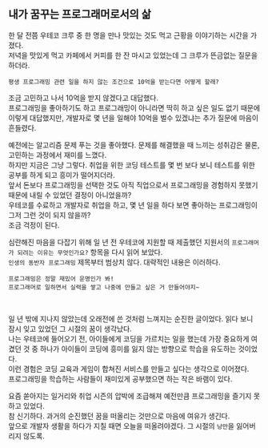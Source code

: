 ## 내가 꿈꾸는 프로그래머로서의 삶

 한 달 전쯤 우테코 크루 중 한 명을 만나 맛있는 것도 먹고 근황을 이야기하는 시간을 가졌다. <br>
저녁을 맛있게 먹고 카페에서 커피를 한 잔 마시고 있었는데 그 크루가 뜬금없는 질문을 하더라. <br>

`평생 프로그래밍 관련 일을 하지 않는 조건으로 10억을 받는다면 어떻게 할래?` <br>

조금 고민하고 나서 10억을 받지 않겠다고 대답했다. <br>
프로그래밍을 좋아하기도 하고 프로그래밍이 아니라면 딱히 하고 싶은 일도 없기 때문에 이렇게 대답했지만,
개발자로 몇 년을 일해야 10억을 벌수 있겠냐는 추가 질문에 마음이 흔들렸다.

 예전에는 알고리즘 문제 푸는 것을 좋아했다. 문제를 해결했을 때 느끼는 성취감은 물론, 고민하는 과정에서 재미를 느꼈다. <br> 
하지만 지금은 그냥 그렇다. 취업을 위한 코딩 테스트를 몇 번 보다 보니 테스트를 위한 공부를 하게 되고 흥미가 떨어지더라. <br>
앞서 돈보다 프로그래밍을 선택한 것도 아직 직업으로서 프로그래밍을 경험하지 못했기 때문에 내릴 수 있었던 결정이 아니었을까? <br>
우테코를 수료하고 개발자로 취업을 하고, 몇 년 일을 하다 보면 좋아하는 프로그래밍이 그저 그런 것이 되지 않을까? <br>
조금 걱정이 된다.

심란해진 마음을 다잡기 위해 일 년 전 우테코에 지원할 때 제출했던 지원서의 `프로그래머가 되려는 이유는 무엇인가요?` 항목을 다시 읽어 보았다. <br>
`인생의 동반자 프로그래밍` 제목부터 범상치 않다. 대략적인 내용은 이러하다.
```
프로그래밍은 정말 재밌어 운명인가 봐!
프로그래머로 일하면서 실력을 쌓고 나중에 만들고 싶은 거 만들어야지~
```
<br>

일 년 밖에 지나지 않았는데 오래전에 쓴 것처럼 느껴지는 순진한 글이었다. 읽다 보니 잠시 잊고 있었던 그 시절의 꿈이 생각났다. <br>
나는 우테코에 들어오기 전, 아이들에게 코딩을 가르치는 일을 했는데 가장 중요하게 여겼던 것 중 하나가 아이들이 코딩에 흥미를 잃지 않는 방향으로 학습을 유도하는 것이었다. <br>
이런 경험은 코딩 교육과 게임이 합쳐진 서비스를 만들고 싶다는 생각으로 이어졌다. <br>
프로그래밍을 학습하는 사람들이 재미있게 공부했으면 하는 작은 바램이 있다.

 요즘 쏟아지는 일거리와 취업 시즌의 압박에 조급해져 예전만큼 프로그래밍을 즐기지 못하고 있었다. <br>
참 신기하다. 과거의 순진했던 꿈을 떠올리는 것만으로 마음에 여유가 생긴다. <br>
앞으로 개발자 생활을 하다가 지칠 때면 오늘을 떠올려야겠다. 그 시절의 `낭만`을 잃어버리지 않도록.


